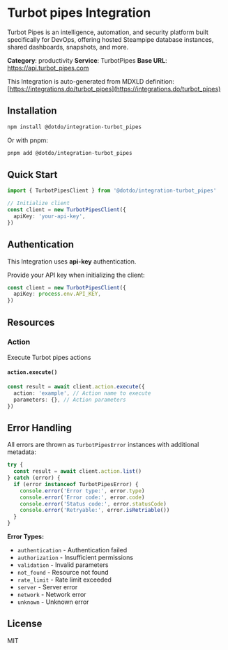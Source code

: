 # Turbot pipes Integration

Turbot Pipes is an intelligence, automation, and security platform built specifically for DevOps, offering hosted Steampipe database instances, shared dashboards, snapshots, and more.

**Category**: productivity
**Service**: TurbotPipes
**Base URL**: https://api.turbot_pipes.com

This Integration is auto-generated from MDXLD definition: [https://integrations.do/turbot_pipes](https://integrations.do/turbot_pipes)

## Installation

```bash
npm install @dotdo/integration-turbot_pipes
```

Or with pnpm:

```bash
pnpm add @dotdo/integration-turbot_pipes
```

## Quick Start

```typescript
import { TurbotPipesClient } from '@dotdo/integration-turbot_pipes'

// Initialize client
const client = new TurbotPipesClient({
  apiKey: 'your-api-key',
})
```

## Authentication

This Integration uses **api-key** authentication.

Provide your API key when initializing the client:

```typescript
const client = new TurbotPipesClient({
  apiKey: process.env.API_KEY,
})
```

## Resources

### Action

Execute Turbot pipes actions

#### `action.execute()`

```typescript
const result = await client.action.execute({
  action: 'example', // Action name to execute
  parameters: {}, // Action parameters
})
```

## Error Handling

All errors are thrown as `TurbotPipesError` instances with additional metadata:

```typescript
try {
  const result = await client.action.list()
} catch (error) {
  if (error instanceof TurbotPipesError) {
    console.error('Error type:', error.type)
    console.error('Error code:', error.code)
    console.error('Status code:', error.statusCode)
    console.error('Retryable:', error.isRetriable())
  }
}
```

**Error Types:**

- `authentication` - Authentication failed
- `authorization` - Insufficient permissions
- `validation` - Invalid parameters
- `not_found` - Resource not found
- `rate_limit` - Rate limit exceeded
- `server` - Server error
- `network` - Network error
- `unknown` - Unknown error

## License

MIT
